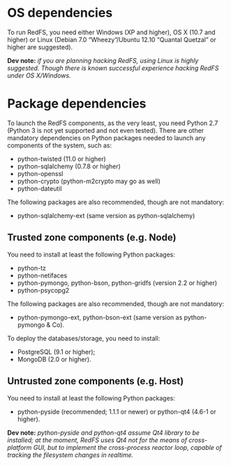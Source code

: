 OS dependencies
===============
To run RedFS, you need either Windows (XP and higher), OS X (10.7 and higher)
or Linux (Debian 7.0 “Wheezy”/Ubuntu 12.10 “Quantal Quetzal” or higher are suggested).

**Dev note:** _if you are planning hacking RedFS, using Linux is highly suggested.
Though there is known successful experience hacking RedFS under OS X/Windows._


Package dependencies
====================
To launch the RedFS components, as the very least, you need Python 2.7
(Python 3 is not yet supported and not even tested). There are other mandatory dependencies
on Python packages needed to launch any components of the system, such as:
* python-twisted (11.0 or higher)
* python-sqlalchemy (0.7.8 or higher)
* python-openssl
* python-crypto (python-m2crypto may go as well)
* python-dateutil 

The following packages are also recommended, though are not mandatory:
* python-sqlalchemy-ext (same version as python-sqlalchemy)


Trusted zone components (e.g. Node)
-----------------------------------
You need to install at least the following Python packages:
* python-tz
* python-netifaces
* python-pymongo, python-bson, python-gridfs (version 2.2 or higher)
* python-psycopg2

The following packages are also recommended, though are not mandatory:
* python-pymongo-ext, python-bson-ext (same version as python-pymongo & Co).

To deploy the databases/storage, you need to install:
* PostgreSQL (9.1 or higher);
* MongoDB (2.0 or higher).


Untrusted zone components (e.g. Host)
-------------------------------------
You need to install at least the following Python packages:
* python-pyside (recommended; 1.1.1 or newer) or python-qt4 (4.6-1 or higher).

**Dev note:** _python-pyside and python-qt4 assume Qt4 library to be installed; at the moment, RedFS uses Qt4 not for the means
of cross-platform GUI, but to implement the cross-process reactor loop, capable of tracking the filesystem changes
in realtime._
